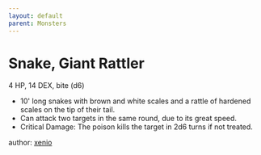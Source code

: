 ```yaml
---
layout: default
parent: Monsters
---
```

# Snake, Giant Rattler
4 HP, 14 DEX, bite (d6)
-   10' long snakes with brown and white scales and a rattle of hardened
    scales on the tip of their tail.
-   Can attack two targets in the same round, due to its great speed.
-   Critical Damage: The poison kills the target in 2d6 turns if not
    treated.

author: [xenio](https://xenioinabottle.blogspot.com)
